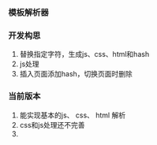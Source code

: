 ### 模板解析器


### 开发构思
1. 替换指定字符，生成js、css、html和hash
2. js处理
3. 插入页面添加hash，切换页面时删除

### 当前版本
1. 能实现基本的js、 css、 html 解析
2. css和js处理还不完善
3. 

